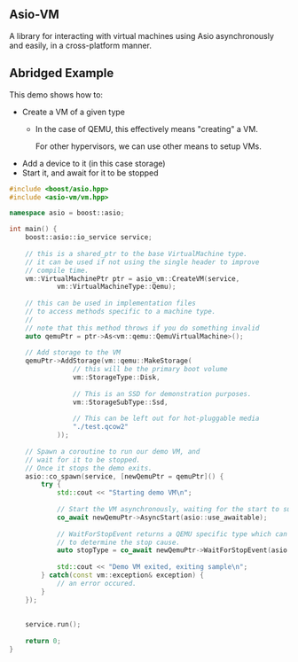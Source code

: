 ## Asio-VM

A library for interacting with virtual machines using Asio asynchronously and easily, in a
cross-platform manner.


## Abridged Example

This demo shows how to:

- Create a VM of a given type
  - In the case of QEMU, this effectively means "creating" a VM.

    For other hypervisors, we can use other means to setup VMs.
- Add a device to it (in this case storage)
- Start it, and await for it to be stopped

```cpp
#include <boost/asio.hpp>
#include <asio-vm/vm.hpp>

namespace asio = boost::asio;

int main() {
    boost::asio::io_service service;
    
    // this is a shared_ptr to the base VirtualMachine type.
    // it can be used if not using the single header to improve
    // compile time.
    vm::VirtualMachinePtr ptr = asio_vm::CreateVM(service,
            vm::VirtualMachineType::Qemu);
    
    // this can be used in implementation files
    // to access methods specific to a machine type.
    //
    // note that this method throws if you do something invalid
    auto qemuPtr = ptr->As<vm::qemu::QemuVirtualMachine>();
    
    // Add storage to the VM
    qemuPtr->AddStorage(vm::qemu::MakeStorage(
                // this will be the primary boot volume
                vm::StorageType::Disk,
                
                // This is an SSD for demonstration purposes.
                vm::StorageSubType::Ssd,
                
                // This can be left out for hot-pluggable media
                "./test.qcow2"
            ));
    
    // Spawn a coroutine to run our demo VM, and
    // wait for it to be stopped.
    // Once it stops the demo exits.
    asio::co_spawn(service, [newQemuPtr = qemuPtr]() {
        try {
            std::cout << "Starting demo VM\n";
            
            // Start the VM asynchronously, waiting for the start to succeed
            co_await newQemuPtr->AsyncStart(asio::use_awaitable);
            
            // WaitForStopEvent returns a QEMU specific type which can be used
            // to determine the stop cause.
            auto stopType = co_await newQemuPtr->WaitForStopEvent(asio::use_awaitable);
            
            std::cout << "Demo VM exited, exiting sample\n";
        } catch(const vm::exception& exception) {
            // an error occured.
        }
    });
    
    
    service.run();
    
    return 0;
}

```